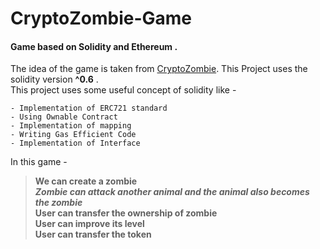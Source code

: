 # CryptoZombie-Game
#### Game based on Solidity and Ethereum . 
The idea of the game is taken from [CryptoZombie](https://cryptozombies.io/en). This Project uses the solidity version **^0.6** . <br>
This project uses some useful concept of solidity like - 
```
- Implementation of ERC721 standard
- Using Ownable Contract 
- Implementation of mapping
- Writing Gas Efficient Code
- Implementation of Interface

```
In this game  - 
>**We can create a zombie** <br>
>***Zombie can attack another animal and the animal also becomes the zombie*** <br>
>**User can transfer the ownership of zombie** <br>
>**User can improve its level** <br>
>**User can transfer the token** <br>
